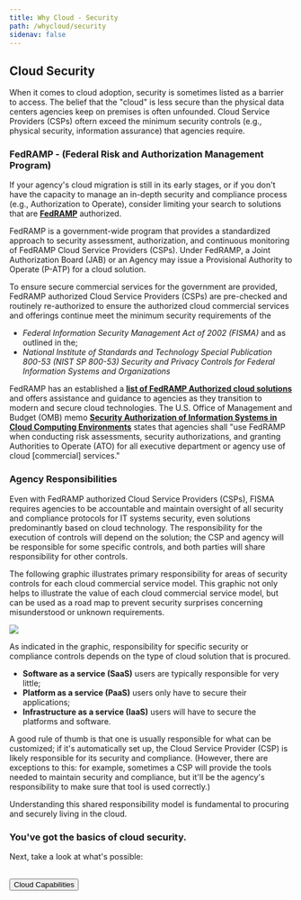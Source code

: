 ```yaml
---
title: Why Cloud - Security
path: /whycloud/security
sidenav: false
---
```


## Cloud Security


When it comes to cloud adoption, security is sometimes listed as a barrier to access. The belief that the "cloud" is less secure than the physical data centers agencies keep on premises is often unfounded.  Cloud Service Providers (CSPs) oftern exceed the minimum security controls (e.g., physical security, information assurance) that agencies require.

### FedRAMP - (Federal Risk and Authorization Management Program)

If your agency's cloud migration is still in its early stages, or if you don't have the capacity to manage an in-depth security and compliance process (e.g., Authorization to Operate), consider limiting your search to solutions that are [**FedRAMP**](https://www.fedramp.gov) authorized. 

FedRAMP is a government-wide program that provides a standardized approach to security assessment, authorization, and continuous monitoring of FedRAMP Cloud Service Providers (CSPs). Under FedRAMP, a Joint Authorization Board (JAB) or an Agency may issue a Provisional Authority to Operate (P-ATP) for a cloud solution.

To ensure secure commercial services for the government are provided, FedRAMP authorized Cloud Service Providers (CSPs) are pre-checked and routinely re-authorized to ensure the authorized cloud commercial services and offerings continue meet the minimum security requirements of the
- _Federal Information Security Management Act of 2002 (FISMA)_ and as outlined in the;
- _National Institute of Standards and Technology Special Publication 800-53 (NIST SP 800-53) Security and Privacy Controls for Federal Information Systems and Organizations_

FedRAMP has an established a [**list of FedRAMP Authorized cloud solutions**](https://marketplace.fedramp.gov/#/products?sort=productName) and offers assistance and guidance to agencies as they transition to modern and secure cloud technologies. The U.S. Office of Management and Budget (OMB) memo [**Security Authorization of Information Systems in Cloud Computing Environments**](https://www.fedramp.gov/assets/resources/documents/FedRAMP_Policy_Memo.pdf) states that agencies shall  "use FedRAMP when conducting risk assessments, security authorizations, and granting Authorities to Operate (ATO) for all executive department or agency use of cloud [commercial] services."  


### Agency Responsibilities

Even with FedRAMP authorized Cloud Service Providers (CSPs), FISMA requires agencies to be accountable and maintain oversight of all security and compliance protocols for IT systems security, even solutions predominantly based on cloud technology.  The responsibility for the execution of controls will depend on the solution; the CSP and agency will be responsible for some specific controls, and both parties will share responsibility for other controls.

The following graphic illustrates primary responsibility for areas of security controls for each cloud commercial service model.  This graphic not only helps to illustrate the value of each cloud commercial service model, but can be used as a road map to prevent security surprises concerning misunderstood or unknown requirements.

<p><img alt=" " src="https://hallways.cap.gsa.gov/system/files/iaas-paas-monitor-1554998012.png" /></p>

As indicated in the graphic, responsibility for specific security or compliance controls depends on the type of cloud solution that is procured. 
- **Software as a service (SaaS)** users are typically responsible for very little; 
- **Platform as a service (PaaS)** users only have to secure their applications; 
- **Infrastructure as a service (IaaS)** users will have to secure the platforms and software. 

A good rule of thumb is that one is usually responsible for what can be customized; if it's automatically set up, the Cloud Service Provider (CSP) is likely responsible for its security and compliance. (However, there are exceptions to this: for example, sometimes a CSP will provide the tools needed to maintain security and compliance, but it'll be the agency's responsibility to make sure that tool is used correctly.) 

Understanding this shared responsibility model is fundamental to procuring and securely living in the cloud.

<div class="usa-alert usa-alert--success" >
  <div class="usa-alert__body">
    <h3 class="usa-alert__heading">You've got the basics of cloud security.</h3>
    <p class="usa-alert__text">Next, take a look at what's possible:</p><br />
    <a href="/whycloud/technicalcapabilities"><button class="usa-button">Cloud Capabilities</button></a>
  </div>
</div>